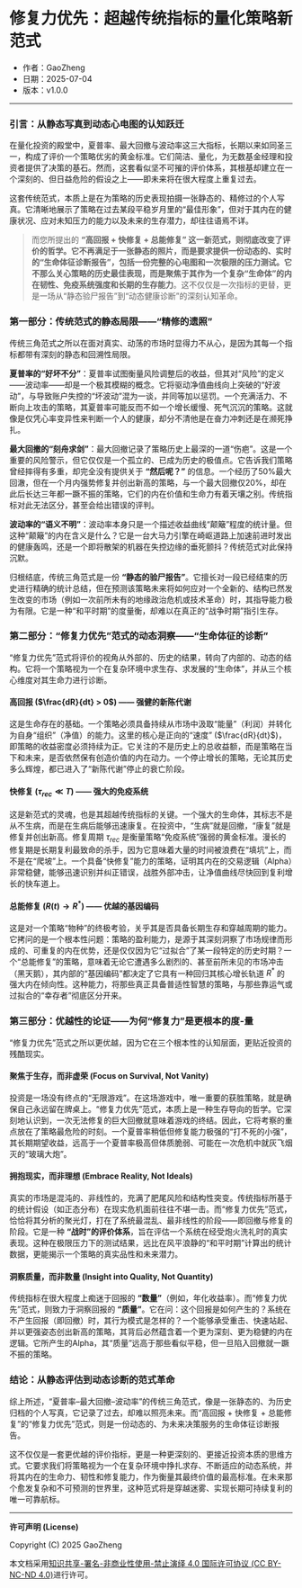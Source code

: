 # **修复力优先：超越传统指标的量化策略新范式**

- 作者：GaoZheng
- 日期：2025-07-04
- 版本：v1.0.0

---

### 引言：从静态写真到动态心电图的认知跃迁

在量化投资的殿堂中，夏普率、最大回撤与波动率这三大指标，长期以来如同圣三一，构成了评价一个策略优劣的黄金标准。它们简洁、量化，为无数基金经理和投资者提供了决策的基石。然而，这套看似坚不可摧的评价体系，其根基却建立在一个深刻的、但日益危险的假设之上——即未来将在很大程度上重复过去。

这套传统范式，本质上是在为策略的历史表现拍摄一张静态的、精修过的个人写真。它清晰地展示了策略在过去某段平稳岁月里的“最佳形象”，但对于其内在的健康状况、应对未知压力的能力以及未来的生存潜力，却往往语焉不详。

> 而您所提出的 **“高回报 + 快修复 + 总能修复” 这一新范式，则彻底改变了评价的哲学。它不再满足于一张静态的照片，而是要求提供一份动态的、实时的“生命体征诊断报告”，包括一份完整的心电图和一次极限的压力测试。它不那么关心策略的历史最佳表现，而是聚焦于其作为一个复杂“生命体”的内在韧性、免疫系统强度和长期的生存能力**。这不仅仅是一次指标的更替，更是一场从“静态验尸报告”到“动态健康诊断”的深刻认知革命。

### 第一部分：传统范式的静态局限——“精修的遗照”

传统三角范式之所以在面对真实、动荡的市场时显得力不从心，是因为其每一个指标都带有深刻的静态和回溯性局限。

**夏普率的“好坏不分”**：夏普率试图衡量风险调整后的收益，但其对“风险”的定义——波动率——却是一个极其模糊的概念。它将驱动净值曲线向上突破的“好波动”，与导致账户失控的“坏波动”混为一谈，并同等加以惩罚。一个充满活力、不断向上攻击的策略，其夏普率可能反而不如一个增长缓慢、死气沉沉的策略。这就像是仅凭心率变异性来判断一个人的健康，却分不清他是在奋力冲刺还是在濒死挣扎。

**最大回撤的“刻舟求剑”**：最大回撤记录了策略历史上最深的一道“伤疤”。这是一个重要的风险警示，但它仅仅是一个孤立的、已成为历史的极值点。它告诉我们策略曾经摔得有多重，却完全没有提供关于 **“然后呢？”** 的信息。一个经历了50%最大回澈，但在一个月内强势修复并创出新高的策略，与一个最大回撤仅20%，却在此后长达三年都一蹶不振的策略，它们的内在价值和生命力有着天壤之别。传统指标对此无法区分，甚至会给出错误的评判。

**波动率的“语义不明”**：波动率本身只是一个描述收益曲线“颠簸”程度的统计量。但这种“颠簸”的内在含义是什么？它是一台大马力引擎在崎岖道路上加速前进时发出的健康轰鸣，还是一个即将散架的机器在失控边缘的垂死颤抖？传统范式对此保持沉默。

归根结底，传统三角范式是一份 **“静态的验尸报告”**。它擅长对一段已经结束的历史进行精确的统计总结，但在预测该策略未来将如何应对一个全新的、结构已然发生改变的市场（例如一次前所未有的地缘政治危机或技术革命）时，其指导能力极为有限。它是一种“和平时期”的度量衡，却难以在真正的“战争时期”指引生存。

### 第二部分：“修复力优先”范式的动态洞察——“生命体征的诊断”

“修复力优先”范式将评价的视角从外部的、历史的结果，转向了内部的、动态的结构。它将一个策略视为一个在复杂环境中求生存、求发展的“生命体”，并从三个核心维度对其生命力进行诊断。

#### 高回报 ($\frac{dR}{dt} > 0$) —— 强健的新陈代谢
这是生命存在的基础。一个策略必须具备持续从市场中汲取“能量”（利润）并转化为自身“组织”（净值）的能力。这里的核心是正向的“速度” ($\frac{dR}{dt}$)，即策略的收益密度必须持续为正。它关注的不是历史上的总收益额，而是策略在当下和未来，是否依然保有创造价值的内在动力。一个停止增长的策略，无论其历史多么辉煌，都已进入了“新陈代谢”停止的衰亡阶段。

#### 快修复 ($\tau_{rec} \ll T$) —— 强大的免疫系统
这是新范式的灵魂，也是其超越传统指标的关键。一个强大的生命体，其标志不是从不生病，而是在生病后能够迅速康复。在投资中，“生病”就是回撤，“康复”就是修复并创出新高。修复周期 $\tau_{rec}$ 是衡量策略“免疫系统”强弱的黄金标准。漫长的修复期是长期复利最致命的杀手，因为它意味着大量的时间被浪费在“填坑”上，而不是在“爬坡”上。一个具备“快修复”能力的策略，证明其内在的交易逻辑（Alpha）非常稳健，能够迅速识别并纠正错误，战胜外部冲击，让净值曲线尽快回到复利增长的快车道上。

#### 总能修复 ($R(t) \to R^*$) —— 优越的基因编码
这是对一个策略“物种”的终极考验，关乎其是否具备长期生存和穿越周期的能力。它拷问的是一个根本性问题：策略的盈利能力，是源于其深刻洞察了市场规律而形成的、可重复的内在优势，还是仅仅因为它“过拟合”了某一段特定的历史时期？一个“总能修复”的策略，意味着无论它遭遇多么剧烈的、甚至前所未见的市场冲击（黑天鹅），其内部的“基因编码”都决定了它具有一种回归其核心增长轨道 $R^*$ 的强大内在倾向性。这种能力，将那些真正具备普适性智慧的策略，与那些靠运气或过拟合的“幸存者”彻底区分开来。

### 第三部分：优越性的论证——为何“修复力”是更根本的度-量

“修复力优先”范式之所以更优越，因为它在三个根本性的认知层面，更贴近投资的残酷现实。

#### 聚焦于生存，而非虚荣 (Focus on Survival, Not Vanity)
投资是一场没有终点的“无限游戏”。在这场游戏中，唯一重要的获胜策略，就是确保自己永远留在牌桌上。“修复力优先”范式，本质上是一种生存导向的哲学。它深刻地认识到，一次无法修复的巨大回撤就意味着游戏的终结。因此，它将考察的重点放在了策略最危险的时刻。一个夏普率稍低但修复能力极强的“打不死的小强”，其长期期望收益，远高于一个夏普率极高但体质脆弱、可能在一次危机中就灰飞烟灭的“玻璃大炮”。

#### 拥抱现实，而非理想 (Embrace Reality, Not Ideals)
真实的市场是混沌的、非线性的，充满了肥尾风险和结构性突变。传统指标所基于的统计假设（如正态分布）在现实危机面前往往不堪一击。而“修复力优先”范式，恰恰将其分析的聚光灯，打在了系统最混乱、最非线性的阶段——即回撤与修复的阶段。它是一种 **“战时”的评价体系**，旨在评估一个系统在经受炮火洗礼时的真实表现。这种在极限压力下的测试结果，远比在风平浪静的“和平时期”计算出的统计数据，更能揭示一个策略的真实品性和未来潜力。

#### 洞察质量，而非数量 (Insight into Quality, Not Quantity)
传统指标在很大程度上痴迷于回报的 **“数量”**（例如，年化收益率）。而“修复力优先”范式，则致力于洞察回报的 **“质量”**。它在问：这个回报是如何产生的？系统在不产生回报（即回撤）时，其行为模式是怎样的？一个能够承受重击、快速站起、并以更强姿态创出新高的策略，其背后必然蕴含着一个更为深刻、更为稳健的内在逻辑。它所产生的Alpha，其“质量”远高于那些看似平稳，但一旦陷入回撤就一蹶不振的策略。

### 结论：从静态评估到动态诊断的范式革命

综上所述，“夏普率–最大回撤–波动率”的传统三角范式，像是一张静态的、为历史归档的个人写真，它记录了过去，却难以照亮未来。而“高回报 + 快修复 + 总能修复”的“修复力优先”范式，则是一份动态的、为未来决策服务的生命体征诊断报告。

这不仅仅是一套更优越的评价指标，更是一种更深刻的、更接近投资本质的思维方式。它要求我们将策略视为一个在复杂环境中挣扎求存、不断适应的动态系统，并将其内在的生命力、韧性和修复能力，作为衡量其最终价值的最高标准。在未来那个愈发复杂和不可预测的世界里，这种范式将是穿越迷雾、实现长期可持续复利的唯一可靠航标。

---

**许可声明 (License)**

Copyright (C) 2025 GaoZheng 

本文档采用[知识共享-署名-非商业性使用-禁止演绎 4.0 国际许可协议 (CC BY-NC-ND 4.0)](https://creativecommons.org/licenses/by-nc-nd/4.0/deed.zh-Hans)进行许可。
